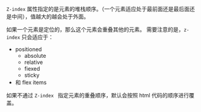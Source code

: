 `Z-index` 属性指定的是元素的堆栈顺序。（一个元素适应处于最前面还是最后面还是中间），值越大的越会处于外面。

如果一个元素是定位的，那么这个元素会重叠其他的元素。
需要注意的是，`z-index` 只会适应于：
- positioned
	- absolute
	- relative
	- fiexed
	- sticky
- 和 flex items

如果不通过 `Z-index ` 指定元素的重叠顺序，默认会按照 html 代码的顺序进行覆盖。
